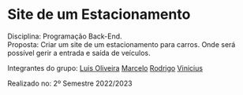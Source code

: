 # Site de um Estacionamento
Disciplina: Programação Back-End.<br>
Proposta: Criar um site de um estacionamento para carros. Onde será possível gerir a entrada e saída de veículos.<br>

Integrantes do grupo:
<a href="https://github.com/LunosOli">Luis Oliveira</a>
<a href="https://github.com/marcellu-s">Marcelo</a>
<a href="https://github.com/Rodrigo-Martins-Mateus">Rodrigo</a>
<a href="https://github.com/VerNancio">Vinicius</a>

Realizado no: 2º Semestre 2022/2023
